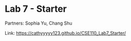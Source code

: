 # Lab 7 - Starter
Partners: Sophia Yu, Chang Shu

Link: https://cathyyyyy123.github.io/CSE110_Lab7_Starter/
